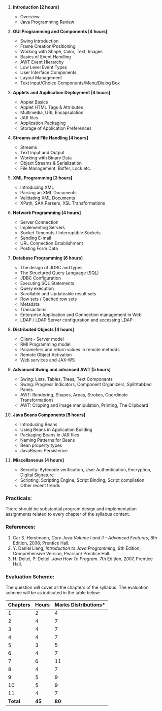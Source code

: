1. **Introduction [2 hours]**
    - Overview
    - Java Programming Review
    
2. **GUI Programming and Components [4 hours]**
    - Swing Introduction
    - Frame Creation/Positioning
    - Working with Shape, Color, Text, Images
    - Basics of Event Handling
    - AWT Event Hierarchy
    - Low Level Event Types
    - User Interface Components
    - Layout Management
    - Text Input/Choice Components/Menu/Dialog Box

3. **Applets and Application Deployment [4 hours]**
    - Applet Basics
    - Applet HTML Tags & Attributes
    - Multimedia, URL Encapsulation
    - JAR files
    - Application Packaging
    - Storage of Application Preferences

4. **Streams and File Handling [4 hours]**
    - Streams
    - Text Input and Output
    - Working with Binary Data
    - Object Streams & Serialization
    - File Management, Buffer, Lock etc.

5. **XML Programming [3 hours]**
    - Introducing XML
    - Parsing an XML Documents
    - Validating XML Documents
    - XPath, SAX Parsers, XSL Transformations

6. **Network Programming [4 hours]**
    - Server Connection
    - Implementing Servers
    - Socket Timeouts / Interruptible Sockets
    - Sending E-mail
    - URL Connection Establishment
    - Posting Form Data

7. **Database Programming [6 hours]**
    - The design of JDBC and types
    - The Structured Query Language (SQL)
    - JDBC Configuration
    - Executing SQL Statements
    - Query execution
    - Scrollable and Updateable result sets
    - Row sets / Cached row sets
    - Metadata
    - Transactions
    - Enterprise Application and Connection management in Web
    - LDAP / LDAP Server configuration and accessing LDAP

8. **Distributed Objects [4 hours]**
    - Client - Server model
    - RMI Programming model
    - Parameters and return values in remote methods
    - Remote Object Activation
    - Web services and JAX-WS

9. **Advanced Swing and advanced AWT [5 hours]**
    - Swing: Lists, Tables, Trees, Text Components
    - Swing: Progress Indicators, Component Organizers, Split/tabbed Panes
    - AWT: Rendering, Shapes, Areas, Strokes, Coordinate Transformations
    - AWT: Clipping and Image manipulation, Printing, The Clipboard

10. **Java Beans Components [5 hours]**
    - Introducing Beans
    - Using Beans in Application Building
    - Packaging Beans in JAR files
    - Naming Patterns for Beans
    - Bean property types
    - JavaBeans Persistence

11. **Miscellaneous [4 hours]**
    - Security: Bytecode verification, User Authentication, Encryption, Digital Signature
    - Scripting: Scripting Engine, Script Binding, Script compilation
    - Other recent trends

### Practicals:

There should be substantial program design and implementation assignments related to every chapter of the syllabus content.

### References:

1. Car S. Horstmann, *Core Java Volume I and II - Advanced Features*, 8th Edition, 2008, Prentice Hall.
2. Y. Daniel Liang, *Introduction to Java Programming*, 9th Edition, Comprehensive Version, Pearson/ Prentice Hall.
3. H. Deitel, P. Deitel. *Java How To Program*. 7th Edition, 2007, Prentice Hall.

### Evaluation Scheme:

The question will cover all the chapters of the syllabus. The evaluation scheme will be as indicated in the table below:

| Chapters  | Hours  | Marks Distributions* |
| --------- | ------ | -------------------- |
| 1         | 2      | 4                    |
| 2         | 4      | 7                    |
| 3         | 4      | 7                    |
| 4         | 4      | 7                    |
| 5         | 3      | 5                    |
| 6         | 4      | 7                    |
| 7         | 6      | 11                   |
| 8         | 4      | 7                    |
| 9         | 5      | 9                    |
| 10        | 5      | 9                    |
| 11        | 4      | 7                    |
| **Total** | **45** | **80**               |

 
